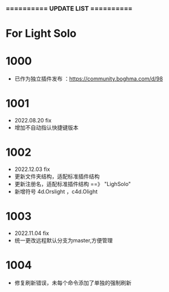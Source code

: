 ###  ==========  UPDATE LIST  ==========  ###
# For Light Solo
# 1000
- 已作为独立插件发布 ：https://community.boghma.com/d/98

# 1001
- 2022.08.20 fix
- 增加不自动指认快捷键版本

# 1002 
- 2022.12.03 fix
- 更新文件夹结构，适配标准插件结构
- 更新注册名，适配标准插件结构 ==》 "LighSolo"
- 新增符号 4d.Orslight ，c4d.Olight

# 1003
- 2022.11.04 fix
- 统一更改远程默认分支为master,方便管理

# 1004
- 修复刷新错误，未每个命令添加了单独的强制刷新